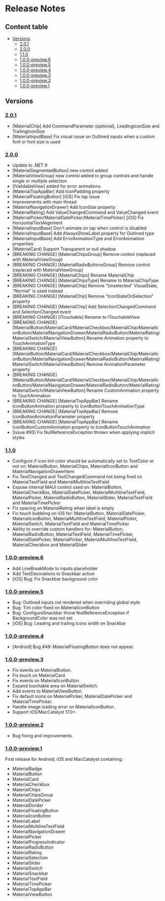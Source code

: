 # Release Notes <!-- omit from toc -->

## Content table <!-- omit from toc -->
- [Versions](#versions)
  - [2.0.1](#201)
  - [2.0.0](#200)
  - [1.1.0](#110)
  - [1.0.0-preview.6](#100-preview6)
  - [1.0.0-preview.5](#100-preview5)
  - [1.0.0-preview.4](#100-preview4)
  - [1.0.0-preview.3](#100-preview3)
  - [1.0.0-preview.2](#100-preview2)
  - [1.0.0-preview.1](#100-preview1)

## Versions
### [2.0.1](https://www.nuget.org/packages/HorusStudio.Maui.MaterialDesignControls/2.0.1)
- [MaterialChip] Add CommandParameter (optional), LeadingIconSize and TrailingIconSize
- [MaterialInputBase] Fix visual issue on Outlined inputs when a custom font or font size is used
### [2.0.0](https://www.nuget.org/packages/HorusStudio.Maui.MaterialDesignControls/2.0.0)
- Update to .NET 9
- [MaterialSegmentedButton] new control added
- [MaterialViewGroup] new control added to group controls and handle single or multiple selection
- [IValidableView] added for error animations
- [MaterialTopAppBar] Add IconPadding property
- [MaterialFloatingButton] [iOS] Fix tap issue
- Improvements with main thread
- [MaterialNavigationDrawer] Add IconSize property
- [MaterialRating] Add ValueChangedCommand and ValueChanged event
- [MaterialPicker/MaterialDatePicker/MaterialTimePicker] [iOS] Fix HorizontalTextAlignment
- [MaterialInputBase] Don't animate on tap when control is disabled
- [MaterialInputBase] Add AlwaysShowLabel property for Outlined type
- [MaterialInputBase] Add ErrorAnimationType and ErrorAnimatiion properties
- [MaterialCard] Support Transparent or null shadow
- [BREAKING CHANGE] [MaterialChipsGroup] Remove control (replaced with MaterialViewGroup)
- [BREAKING CHANGE] [MaterialRadioButtonsGroup] Remove control (replaced with MaterialViewGroup)
- [BREAKING CHANGE] [MaterialChips] Rename MaterialChip
- [BREAKING CHANGE] [MaterialChipsType] Rename to MaterialChipType
- [BREAKING CHANGE] [MaterialChip] Remove “Unselected” VisualState, “Normal” is used instead
- [BREAKING CHANGE] [MaterialChip] Remove “IconStateOnSelection” property
- [BREAKING CHANGE] [MaterialChip] Add SelectionChangedCommand and SelectionChanged event
- [BREAKING CHANGE] [ITouchable] Rename to ITouchableView
- [BREAKING CHANGE] [MaterialButton/MaterialCard/MaterialCheckbox/MaterialChip/MaterialIconButton/MaterialNavigationDrawer/MaterialRadioButton/MaterialRating/MaterialSwitch/MaterialViewButton] Rename Animation property to TouchAnimationType
- [BREAKING CHANGE] [MaterialButton/MaterialCard/MaterialCheckbox/MaterialChip/MaterialIconButton/MaterialNavigationDrawer/MaterialRadioButton/MaterialRating/MaterialSwitch/MaterialViewButton] Remove AnimationParameter property
- [BREAKING CHANGE] [MaterialButton/MaterialCard/MaterialCheckbox/MaterialChip/MaterialIconButton/MaterialNavigationDrawer/MaterialRadioButton/MaterialRating/MaterialSwitch/MaterialViewButton] Rename CustomAnimation property to TouchAnimation
- [BREAKING CHANGE] [MaterialTopAppBar] Rename IconButtonAnimation property to IconButtonTouchAnimationType
- [BREAKING CHANGE] [MaterialTopAppBar] Remove IconButtonAnimationParameter property
- [BREAKING CHANGE] [MaterialTopAppBar] Rename IconButtonCustomAnimation property to IconButtonTouchAnimation
- [Issue #93] Fix NullReferenceException thrown when applying implicit styles

### [1.1.0](https://www.nuget.org/packages/HorusStudio.Maui.MaterialDesignControls/1.1.0)
* Configure if icon tint color should be automatically set to TextColor or not on: MaterialButton, MaterialChips, MaterialIconButton and MaterialNavigationDrawerItem
* Fix TextChanged and TextChangedCommand not being fired on MaterialTextField and MaterialMultilineTextField
* Expose internal MAUI control used on: MaterialButton, MaterialCheckBox, MaterialDatePicker, MaterialMultilineTextField, MaterialPicker, MaterialRadioButton, MaterialSlider, MaterialTextField and MaterialTimePicker
* Fix spacing on MaterialRating when label is empty
* Fix touch bubbling on iOS for: MaterialButton, MaterialDatePicker, MaterialIconButton, MaterialMultilineTextField, MaterialPicker, MaterialSwitch, MaterialTextField and MaterialTimePicker
* Ability to override custom handlers for: MaterialButton, MaterialRadioButton, MaterialTextField, MaterialTimePicker, MaterialDatePicker, MaterialPicker, MaterialMultilineTextField, MaterialCheckbox and MaterialSlider
  
### [1.0.0-preview.6](https://www.nuget.org/packages/HorusStudio.Maui.MaterialDesignControls/1.0.0-preview.6)
* Add LineBreakMode to inputs placeholder
* Add TextDecorations to Snackbar action
* [iOS] Bug: Fix Snackbar background color
  
### [1.0.0-preview.5](https://www.nuget.org/packages/HorusStudio.Maui.MaterialDesignControls/1.0.0-preview.5)
* Bug: Outlined inputs not rendered when overriding global style
* Bug: Tint color fixed on MaterialIconButton
* Bug: ConfigureSnackbar throw NullReferenceException if BackgroundColor was not set
* [iOS] Bug: Leading and trailing icons width on Snackbar
 
### [1.0.0-preview.4](https://www.nuget.org/packages/HorusStudio.Maui.MaterialDesignControls/1.0.0-preview.4)
* [Android] Bug #49: MaterialFloatingButton does not appear.

### [1.0.0-preview.3](https://www.nuget.org/packages/HorusStudio.Maui.MaterialDesignControls/1.0.0-preview.3)
* Fix events on MaterialButton.
* Fix touch on MaterialCard.
* Fix events on MaterialIconButton.
* Expand touchable area on MaterialSwitch.
* Add events to MaterialViewButton.
* Fix default icons on MaterialPicker, MaterialDatePicker and MaterialTimePicker.
* Handle image loading error on MaterialIconButton.
* Support iOS/MacCatalyst 17.0+.

### [1.0.0-preview.2](https://www.nuget.org/packages/HorusStudio.Maui.MaterialDesignControls/1.0.0-preview.2)
* Bug fixing and improvements.

### [1.0.0-preview.1](https://www.nuget.org/packages/HorusStudio.Maui.MaterialDesignControls/1.0.0-preview.1)
First release for Android, iOS and MacCatalyst containing:
* MaterialBadge
* MaterialButton
* MaterialCard
* MaterialCheckbox
* MaterialChips
* MaterialChipsGroup
* MaterialDatePicker
* MaterialDivider
* MaterialFloatingButton
* MaterialIconButton
* MaterialLabel
* MaterialMultilineTextField
* MaterialNavigationDrawer
* MaterialPicker
* MaterialProgressIndicator
* MaterialRadioButton
* MaterialRating
* MaterialSelection
* MaterialSlider
* MaterialSwitch
* MaterialSnackbar
* MaterialTextField
* MaterialTimePicker
* MaterialTopAppBar
* MaterialViewButton

